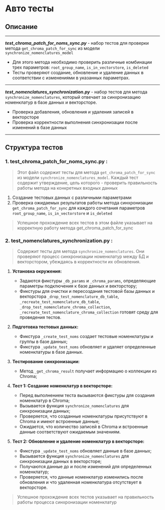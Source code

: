 # Авто тесты

## Описание

<hr>

***test_chroma_patch_for_noms_sync.py*** - набор тестов для проверки метода `get_chroma_patch_for_sync` из
модели `synchronize_nomenclatures_model`

- Для этого метода необходимо проверить различные комбинации трех
  параметров: `root_group_name`, `is_in_vectorstore`, `is_deleted`
- Тесты проверяют создание, обновление и удаление данных в соответствии с изменениями в указанных параметрах.

<hr>

***test_nomenclatures_synchronization.py*** - набор тестов для метода `synchronize_nomenclatures`, который
отвечает за синхронизацию номенклатур в базе данных и векторсторе.

- Проверка добавления, обновления и удаления записей в векторсторе
- Проверка корректности выполнения синхронизации после изменений в базе данных

<hr>

## Структура тестов

### 1. test_chroma_patch_for_noms_sync.py :

> Этот файл содержит тесты для метода `get_chroma_patch_for_sync` из модели `synchronize_nomenclatures_model`.
> Каждый тест содержит утверждение, цель которого - проверить правильность работы метода на конкретных входных данных

1. Создание тестовых данных с различными параметрами
2. Проверка ожидаемых результатов работы метода синхронизации `get_chroma_patch_for_sync` для каждого сочетания
   параметров `root_group_name`, `is_in_vectorstore` и `is_deleted`

> Успешное прохождение всех тестов в этом файле указывает на корректную работу метода get_chroma_patch_for_sync

### 2. test_nomenclatures_synchronization.py :

> Содержит тесты для метода `synchronize_nomenclatures`. Они проверяют процесс синхронизации номенклатур между БД и
> векторстором, убеждаясь в корректности их обновления.

1. **Установка окружения:**
    - Задаются фикстуры `_db_params` и `_chroma_params`, определяющие параметры подключения к базе данных и векторстору;
    - Фикстуры для очистки и пересоздания тестовой базы данных и векторстора
      `_drop_test_nomenclature_db_table`,
      `_recreate_test_nomenclature_db_table`,
      `_drop_test_nomenclature_chroma_collection`,
      `_recreate_test_nomenclature_chroma_collection`
      готовят среду для проведения тестов.

2. **Подготовка тестовых данных:**
    - Фикстура `_create_test_noms` создает тестовые номенклатуры и группы в базе данных;
    - Фикстура `_update_test_noms` обновляет и удаляет определенные номенклатуры в базе данных.

3. **Тестирование синхронизации:**
    - Метод `_get_chroma_result` получает информацию о коллекции из Chroma;

4. **Тест 1: Создание номенклатур в векторсторе:**
    - Перед выполнением теста вызываются фикстуры для создания номенклатур в Chroma;
    - Вызывается функция `synchronize_nomenclatures` для синхронизации данных;
    - Проверяется, что созданные номенклатуры присутствуют в Chroma и имеют встроенные данные;
    - Ожидается, что количество записей в Chroma и встроенные данные соответствуют ожидаемым значениям.

5. **Тест 2: Обновление и удаление номенклатур в векторсторе:**
    - Фикстура `_update_test_noms` обновляет данные в базе данных;
    - Вызывается функция `synchronize_nomenclatures` для синхронизации данных в векторсторе;
    - Получаются данные до и после изменений для определенных номенклатур;
    - Проверяется, что данные номенклатур изменились после обновления и что удаленная номенклатура отсутствует в
      векторсторе.

> Успешное прохождение всех тестов указывает на правильность работы процесса синхронизации номенклатур
